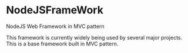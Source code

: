 # NodeJSFrameWork
NodeJS Web Framework in MVC pattern

This framework is currently widely being used by several major projects.
This is a base framework built in MVC pattern.
